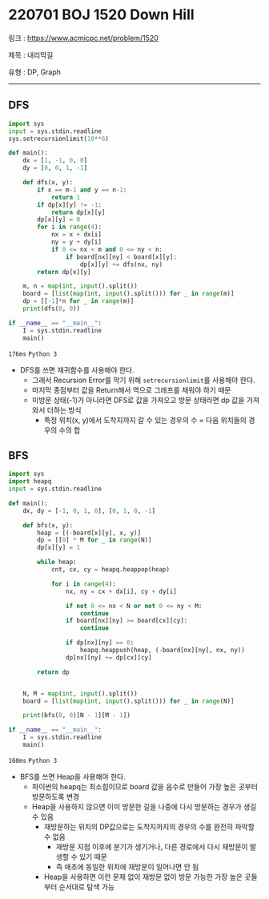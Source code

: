 # 220701 BOJ 1520 Down Hill

링크 : https://www.acmicpc.net/problem/1520

제목 : 내리막길

유형 : DP, Graph

---

## DFS

```python
import sys
input = sys.stdin.readline
sys.setrecursionlimit(10**6)

def main():
    dx = [1, -1, 0, 0]
    dy = [0, 0, 1, -1]

    def dfs(x, y):
        if x == m-1 and y == n-1:
            return 1
        if dp[x][y] != -1:
            return dp[x][y]
        dp[x][y] = 0
        for i in range(4):
            nx = x + dx[i]
            ny = y + dy[i]
            if 0 <= nx < m and 0 <= ny < n:
                if board[nx][ny] < board[x][y]:
                    dp[x][y] += dfs(nx, ny)
        return dp[x][y]

    m, n = map(int, input().split())
    board = [list(map(int, input().split())) for _ in range(m)]
    dp = [[-1]*n for _ in range(m)]
    print(dfs(0, 0))

if __name__ == "__main__":
    I = sys.stdin.readline
    main()
```

`176ms` `Python 3`

- DFS를 쓰면 재귀함수를 사용해야 한다.
  - 그래서 Recursion Error를 막기 위해 `setrecursionlimit`를 사용해야 한다.
  - 마지막 종점부터 값을 Return해서 역으로 그래프를 채워야 하기 때문
  - 미방문 상태(-1)가 아니라면 DFS로 값을 가져오고 방문 상태라면 dp 값을 가져와서 더하는 방식
    - 특정 위치(x, y)에서 도착지까지 갈 수 있는 경우의 수 = 다음 위치들의 경우의 수의 합

## BFS

```python
import sys
import heapq
input = sys.stdin.readline

def main():
    dx, dy = [-1, 0, 1, 0], [0, 1, 0, -1]

    def bfs(x, y):
        heap = [(-board[x][y], x, y)]
        dp = [[0] * M for _ in range(N)]
        dp[x][y] = 1

        while heap:
            cnt, cx, cy = heapq.heappop(heap)

            for i in range(4):
                nx, ny = cx + dx[i], cy + dy[i]

                if not 0 <= nx < N or not 0 <= ny < M:
                    continue
                if board[nx][ny] >= board[cx][cy]:
                    continue

                if dp[nx][ny] == 0:
                    heapq.heappush(heap, (-board[nx][ny], nx, ny))
                dp[nx][ny] += dp[cx][cy]

        return dp


    N, M = map(int, input().split())
    board = [list(map(int, input().split())) for _ in range(N)]

    print(bfs(0, 0)[N - 1][M - 1])

if __name__ == "__main__":
    I = sys.stdin.readline
    main()
```

`160ms` `Python 3`

- BFS를 쓰면 Heap을 사용해야 한다.
  - 파이썬의 heapq는 최소힙이므로 board 값을 음수로 만들어 가장 높은 곳부터 방문하도록 변경
  - Heap을 사용하지 않으면 이미 방문한 길을 나중에 다시 방문하는 경우가 생길 수 있음
    - 재방문하는 위치의 DP값으로는 도착지까지의 경우의 수를 완전히 파악할 수 없음
      - 재방문 지점 이후에 분기가 생기거나, 다른 경로에서 다시 재방문이 발생할 수 있기 때문
      - 즉 애초에 동일한 위치에 재방문이 일어나면 안 됨
    - Heap을 사용하면 이런 문제 없이 재방문 없이 방문 가능한 가장 높은 곳들부터 순서대로 탐색 가능
